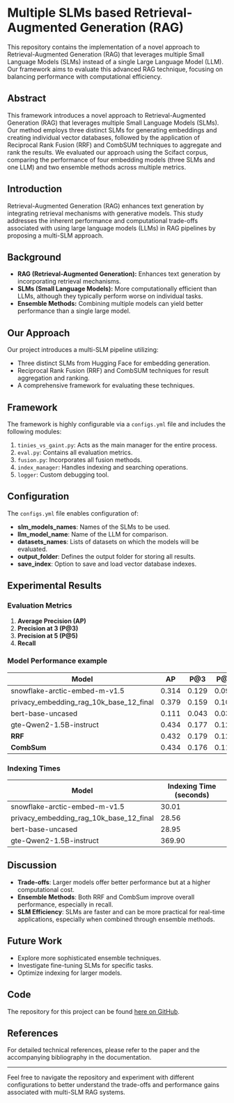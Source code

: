 # Multiple SLMs based Retrieval-Augmented Generation (RAG)

This repository contains the implementation of a novel approach to Retrieval-Augmented Generation (RAG) that leverages multiple Small Language Models (SLMs) instead of a single Large Language Model (LLM). Our framework aims to evaluate this advanced RAG technique, focusing on balancing performance with computational efficiency.

## Abstract

This framework introduces a novel approach to Retrieval-Augmented Generation (RAG) that leverages multiple Small Language Models (SLMs). Our method employs three distinct SLMs for generating embeddings and creating individual vector databases, followed by the application of Reciprocal Rank Fusion (RRF) and CombSUM techniques to aggregate and rank the results. We evaluated our approach using the Scifact corpus, comparing the performance of four embedding models (three SLMs and one LLM) and two ensemble methods across multiple metrics.

## Introduction

Retrieval-Augmented Generation (RAG) enhances text generation by integrating retrieval mechanisms with generative models. This study addresses the inherent performance and computational trade-offs associated with using large language models (LLMs) in RAG pipelines by proposing a multi-SLM approach.

## Background

- **RAG (Retrieval-Augmented Generation):** Enhances text generation by incorporating retrieval mechanisms.
- **SLMs (Small Language Models):** More computationally efficient than LLMs, although they typically perform worse on individual tasks.
- **Ensemble Methods:** Combining multiple models can yield better performance than a single large model.

## Our Approach

Our project introduces a multi-SLM pipeline utilizing:

- Three distinct SLMs from Hugging Face for embedding generation.
- Reciprocal Rank Fusion (RRF) and CombSUM techniques for result aggregation and ranking.
- A comprehensive framework for evaluating these techniques.


## Framework

The framework is highly configurable via a `configs.yml` file and includes the following modules:

1. `tinies_vs_gaint.py`: Acts as the main manager for the entire process.
2. `eval.py`: Contains all evaluation metrics.
3. `fusion.py`: Incorporates all fusion methods.
4. `index_manager`: Handles indexing and searching operations.
5. `logger`: Custom debugging tool.

## Configuration

The `configs.yml` file enables configuration of:

- **slm_models_names**: Names of the SLMs to be used.
- **llm_model_name**: Name of the LLM for comparison.
- **datasets_names**: Lists of datasets on which the models will be evaluated.
- **output_folder**: Defines the output folder for storing all results.
- **save_index**: Option to save and load vector database indexes.

## Experimental Results

### Evaluation Metrics

1. **Average Precision (AP)**
2. **Precision at 3 (P@3)**
3. **Precision at 5 (P@5)**
4. **Recall**

### Model Performance example

| Model                                      | AP    | P@3   | P@5   | Recall |
|--------------------------------------------|-------|-------|-------|--------|
| snowflake-arctic-embed-m-v1.5              | 0.314 | 0.129 | 0.093 | 0.513  |
| privacy_embedding_rag_10k_base_12_final    | 0.379 | 0.159 | 0.109 | 0.578  |
| bert-base-uncased                          | 0.111 | 0.043 | 0.037 | 0.226  |
| gte-Qwen2-1.5B-instruct                    | 0.434 | 0.177 | 0.126 | 0.647  |
| **RRF**                                    | 0.432 | 0.179 | 0.123 | 0.705  |
| **CombSum**                                | 0.434 | 0.176 | 0.119 | 0.705  |

### Indexing Times

| Model                                    | Indexing Time (seconds) |
|------------------------------------------|-------------------------|
| snowflake-arctic-embed-m-v1.5            | 30.01                   |
| privacy_embedding_rag_10k_base_12_final  | 28.56                   |
| bert-base-uncased                        | 28.95                   |
| gte-Qwen2-1.5B-instruct                  | 369.90                  |

## Discussion

- **Trade-offs**: Larger models offer better performance but at a higher computational cost.
- **Ensemble Methods**: Both RRF and CombSum improve overall performance, especially in recall.
- **SLM Efficiency**: SLMs are faster and can be more practical for real-time applications, especially when combined through ensemble methods.

## Future Work

- Explore more sophisticated ensemble techniques.
- Investigate fine-tuning SLMs for specific tasks.
- Optimize indexing for larger models.

## Code

The repository for this project can be found [here on GitHub](https://github.com/mishaelg/SLMs-based-RAG). 

## References

For detailed technical references, please refer to the paper and the accompanying bibliography in the documentation.

---

Feel free to navigate the repository and experiment with different configurations to better understand the trade-offs and performance gains associated with multi-SLM RAG systems.
